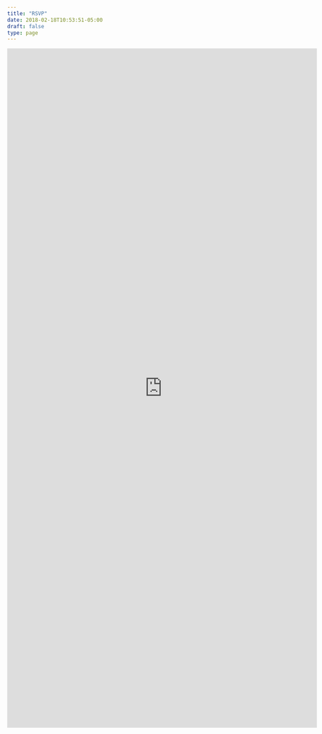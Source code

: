 ```yaml
---
title: "RSVP"
date: 2018-02-18T10:53:51-05:00
draft: false
type: page
---
```


<div style="position: relative; height: 1580px; width: 720px; overflow: hidden;">
    <iframe src="https://docs.google.com/forms/d/e/1FAIpQLScY0s17bxjDoQ1JIDcP5pCiP90lLlewftYY1jIaccj_9cUjQw/viewform?embedded=true"
    frameborder="0" marginheight="0" marginwidth="0" style="position: absolute; top:0; left:0; width: 100%; height: 100%;">Loading...</iframe>
</div>